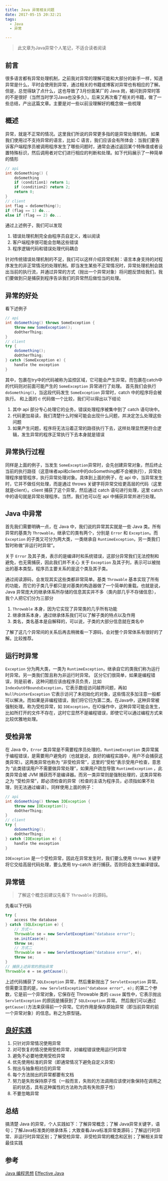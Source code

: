 ```yaml
---
title: Java 异常相关问题
date: 2017-05-15 20:32:21
tags:
  - Java
  - 异常

---
```


> 此文章为Java异常个人笔记，不适合读者阅读

<!-- more -->

## 前言
很多语言都有异常处理机制，之前我对异常的理解可能和大部分的新手一样，知道异常是什么，平时会使用到异常，通过相关的书籍或博客对异常也有相应的了解。但是，总觉得缺了点什么，这也导致了3月份面某厂的 Java 岗，被问到异常时答的不是很好（当然当时学习Java也没多久）。后来又再次看了相关的书籍，做了一些总结，产出这篇文章。主要是对一些以前没理解好的概念做一些梳理

## 概述
异常，就是不正常的情况。这里我们所说的异常更多指的是异常处理机制。
如果我们使用过不支持异常的语言，比如 C 语言，我们应该会有所体会：当我们要告诉客户端程序员被调用程序发生了哪些问题时，通常会通过返回某个特殊值或者设置特殊标识，然后调用者对它们进行相应的判断和处理。如下代码展示了一种简单的情形
```c
// api
int doSomething() {
    doSomething
    if (condition1) return 1;
    if (condition2) return 2;
    return 0;
}
// client
int flag = doSomething();
if (flag == 1) do...
else if (flag == 2) do...
```
通过上述例子，我们可以发现
1. 错误处理机制完全由程序员自定义，难以阅读
2. 客户端程序很可能会忽略这些错误
3. 程序逻辑代码和错误处理代码耦合

针对传统错误处理机制的不足，我们可以这样介绍异常机制：语言本身支持的对程序发生的非正常情况的处理机制。即当发生某些不正常情况时，异常处理机制会跳出当前的执行流，并通过异常的方式（抛出一个异常对象）将问题反馈给我们，我们要做到只是捕获到程序告诉我们的异常然后做恰当的处理。

## 异常的好处
看下述例子
```java
// api
int doSomething() throws SomeException {
    throw new SomeException();
    doOtherThing;
}
// client
try {
    doSomething();
    doOtherThing;
} catch (SomeException e) {
    handle the exception
}
```
其中，包裹在try中的代码被称为监控区域，它可能会产生异常。而包裹在catch中的代码则对前面可能产生的 `SomeException` 异常进行了处理。
首先我们会执行 `doSomething()`，当这段代码发生 `SomeException` 异常时，catch 中的程序将会被执行。
和上面的 c 代码做一个比较，我们可以得出以下结论
1. 其中 api 部分专心处理它的业务，错误处理程序被集中到了 catch 语句块中。
2. 代码更加易读，我们清楚什么时候可能会出现什么问题，并决定怎么处理这些问题
3. 如果产生问题，程序将无法沿着正常的路径执行下去，这样处理显然更符合逻辑，发生异常的程序正常执行下去本身就是错误

## 异常执行过程
同样是上面的例子，当发生 `SomeException`异常时，会先创建异常对象，然后终止当前的执行路径（这意味者api和client中的doSomething都不会被执行），异常处理程序接管程序，执行异常处理对象。具体到上面的例子，在 api 中，当异常发生时，它并不做任何处理，而是通过 throws 关键字将异常交给更高层的代码（这里就是client）。client 捕获了这个异常，然后通过 catch 语句进行处理，这里 catch 中的语句就是异常处理程序。当然，我们也可以在 api 中捕获异常并进行处理。

## Java 中异常
首先我们需要明确一点，在 Java 中，我们说的异常其实就是一些 Java 类。所有异常的基类为 `Throwable`，继承它的类有两个，分别是 `Error` 和 `Exception`。而 `Exception` 的子类又可分为两大类，一类继承自 `RuntimeException`，另一类我们暂时称做“非运行时异常”。

关于 `Error` 及其子类，表示的是编译时和系统错误，这部分异常我们无法控制和避免，也无需捕获，因此我们并不关心
关于 `Exception` 及其子列，表示可以被抛出的基本类型。程序员主要关系的是这个类及其子类。

通过阅读源码，会发现其实这些类都非常简单。基类 `Throwable` 基本实现了所有的功能，而它的子类几乎都只是对基类的构造器做了一个简单的重载。也就是说，Java 异常庞大的继承体系所存储的信息其实并不多（类内部几乎不存储信息），我个人把它们分为三部分
1. `Throwable` 本身，因为它实现了异常类的几乎所有功能
2. 继承体系本身，通过继承体系我们可以了解子类的特点以及作用
3. 类名，类名基本是自解释的，可以说，子类的大部分信息就在类名中

了解了这几个异常间的关系后再去稍微看一下源码，会对整个异常体系有很好的了解。比较推荐。

## 运行时异常
`Exception` 分为两大类，一类为 `RuntimeException`，继承自它的类我们称为运行时异常。另一类我们暂且称为非运行时异常。
区分它们很简单，如果是编程错误，则是前者，这种问题应该由程序员负责，比如 `IndexOutOfBoundsException`，它表示数组访问越界问题，再如 `NullPointerException` 它表示访问了未初始化的对象，这些情况多加注意一般都可以解决。而如果是非编程错误，我们将它归为第二类。在Java中，这种异常被强制处理。称为受检异常，如 `IOException`，在IO操作中，这种异常可能会发生，比如所打开的文件不存在，这时它显然不是编程错误，即使它可以通过编程方式来比较优雅地处理。

## 受检异常
在 Java 中，`Error` 类异常是不需要程序员处理的，`RuntimeException` 类异常属于编程错误，是需要用户避免的（也就是说，良好的编程实践中，用户不会捕获这类异常）。这两类异常也称为 “非受检异常”，这里的“受检”表示受用户检查，意思为 “此类错误用户不需要做异常处理”，如果用户疏忽导致 `RuntimeException` ，此类异常会被 JVM 捕获而不是编译器。而另一类异常则是强制处理的，这类异常称之为 “受检异常”，即必须检查的异常（检查的主语为程序员，必须指如果不处理，则无法通过编译）。同样使用上面的例子：
```java
// api
int doSomething() throws IOException {
    throw new IOException();
    doOtherThing;
}
// client
try {
    doSomething();
    doOtherThing;
} catch (IOException e) {
    handle the exception
}
```
`IOException` 是一个受检异常，因此在异常发生时，我们要么使用 `throws` 关键字将它交给高层代码处理，要么使用 try-catch 进行捕获。否则将会发生编译错误。

## 异常链
> 了解这个概念前建议先看下 `Throwable` 的源码。

先看以下代码
```java
try {
    access the database
} catch (SQLException e) {
    // 方式一
    Throwable se = new ServletException("database error");
    se.initCase(e);
    throw se;
    // 方式二
    Throwable se = new ServletException("database error", e);
    throw se;
}
// 捕获上述异常的原始异常
Throwable e = se.getCause();
```
上述代码捕获了 `SQLException` 异常，然后重新抛出了 `ServletException` 异常。但需要注意的是，`new ServletException("database error", e);` 的第二个参数，它是前一个异常对象，它保存在 Throwable 类的 `cause` 属性中，它表示抛出 `ServletException` 的原因是捕获到了 `SQLException` 异常。
然后我们可以通过 `getCause()`方法来获得前一个异常。它的作用是保存原始异常（即当前异常的前一个异常对象）的信息。称之为原型链。

## [良好实践][1]
1. 只针对异常情况使用异常
2. 对可恢复的情况使用受检异常，对编程错误使用运行时异常
3. 避免不必要地使用受检异常
4. 优先使用标准的异常（即通常情况下避免自定义异常）
5. 抛出与抽象相对应的异常
6. 每个方法抛出的异常都要有文档
7. 努力是失败保持原子性（一般而言，失败的方法调用应该使对象保持在调用之前的状态，具有这种属性的方法称为具有失败原子性）
8. 不要忽略异常

## 总结
搞清楚 Java 的异常，个人实践如下：了解异常概念；了解 Java异常关键字，语句；了解Java标准类的继承体系；大致查看Java标准异常类源码；了解运行时异常、非运行时异常区别；了解受检异常、非受检异常的概念和区别；了解相关异常最佳实践

## 参考
[Java 编程思想][1]
[Effective Java][2]

[1]: https://book.douban.com/subject/2130190/?from=0&typed=8
[2]: https://book.douban.com/subject/3360807/?from=1&typed=6
